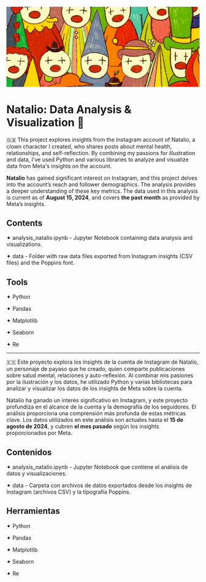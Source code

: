 ![Banner](./data/banner.jpg)
# Natalio: Data Analysis & Visualization 🤡 
🇬🇧
This project explores insights from the Instagram account of Natalio, a clown character I created, who shares posts about mental health, relationships, and self-reflection. By combining my passions for illustration and data, I've used Python and various libraries to analyze and visualize data from Meta's insights on the account.


**Natalio** has gained significant interest on Instagram, and this project delves into the account’s reach and follower demographics. The analysis provides a deeper understanding of these key metrics. The data used in this analysis is current as of **August 15, 2024**, and covers **the past month** as provided by Meta’s insights.


## Contents
  ✦ analysis_natalio.ipynb - Jupyter Notebook containing data analysis and visualizations.
  
  ✦ data - Folder with raw data files exported from Instagram insights (CSV files) and the Poppins font.

## Tools
  ✦ Python
  
  ✦ Pandas
  
  ✦ Matplotlib
  
  ✦ Seaborn
  
  ✦ Re
________________________________________________________________________________
 
🇪🇸
Este proyecto explora los insights de la cuenta de Instagram de Natalio, un personaje de payaso que he creado, quien comparte publicaciones sobre salud mental, relaciones y auto-reflexión. Al combinar mis pasiones por la ilustración y los datos, he utilizado Python y varias bibliotecas para analizar y visualizar los datos de los insights de Meta sobre la cuenta.

Natalio ha ganado un interés significativo en Instagram, y este proyecto profundiza en el alcance de la cuenta y la demografía de los seguidores. El análisis proporciona una comprensión más profunda de estas métricas clave. Los datos utilizados en este análisis son actuales hasta el **15 de agosto de 2024**, y cubren **el mes pasado** según los insights proporcionados por Meta.

## Contenidos

✦ analysis_natalio.ipynb - Jupyter Notebook que contiene el análisis de datos y visualizaciones.

✦ data - Carpeta con archivos de datos exportados desde los insights de Instagram (archivos CSV) y la tipografía Poppins.

## Herramientas

✦ Python

✦ Pandas

✦ Matplotlib

✦ Seaborn

✦ Re


  
